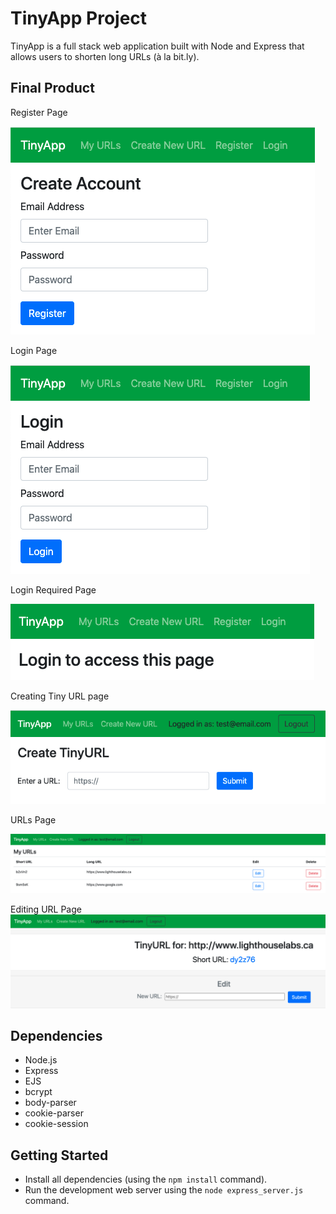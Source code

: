 # TinyApp Project

TinyApp is a full stack web application built with Node and Express that allows users to shorten long URLs (à la bit.ly).

## Final Product

Register Page

!["Screenshot of register"](https://github.com/michaelkcwong/tinyapp/blob/master/docs/register.png)

Login Page

!["Screenshot of login page"](https://github.com/michaelkcwong/tinyapp/blob/master/docs/login.png)

Login Required Page

!["Screenshot of page when not logged in"](https://github.com/michaelkcwong/tinyapp/blob/master/docs/loginRequired.png)

Creating Tiny URL page

!["Screenshot of creating Tiny URL"](https://github.com/michaelkcwong/tinyapp/blob/master/docs/createTinyURL.png)

URLs Page

!["Screenshot of URLs page"](https://github.com/michaelkcwong/tinyapp/blob/master/docs/myURLs.png)

Editing URL Page
!["Screenshot of editing URL"](https://github.com/michaelkcwong/tinyapp/blob/master/docs/editURL.png)

## Dependencies

- Node.js
- Express
- EJS
- bcrypt
- body-parser
- cookie-parser
- cookie-session


## Getting Started

- Install all dependencies (using the `npm install` command).
- Run the development web server using the `node express_server.js` command.